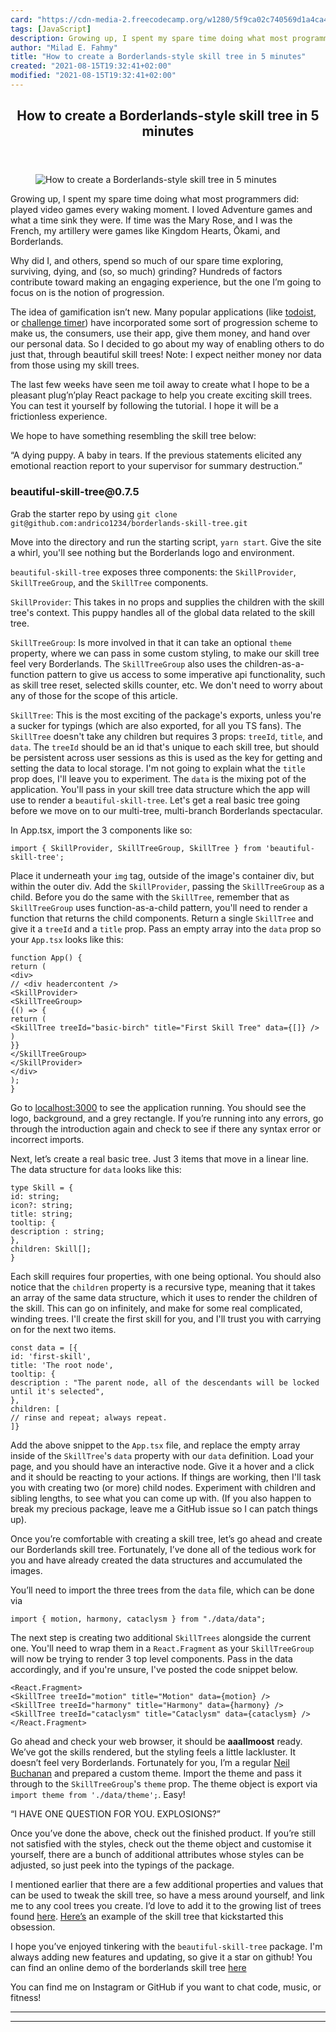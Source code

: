 ```yaml
---
card: "https://cdn-media-2.freecodecamp.org/w1280/5f9ca02c740569d1a4ca4706.jpg"
tags: [JavaScript]
description: Growing up, I spent my spare time doing what most programmers
author: "Milad E. Fahmy"
title: "How to create a Borderlands-style skill tree in 5 minutes"
created: "2021-08-15T19:32:41+02:00"
modified: "2021-08-15T19:32:41+02:00"
---
```

<div class="site-wrapper">
<main id="site-main" class="site-main outer">
<div class="inner">
<article class="post-full post tag-javascript tag-user-interface tag-react tag-typescript tag-video-games ">
<header class="post-full-header">
<h1 class="post-full-title">How to create a Borderlands-style skill tree in 5 minutes</h1>
</header>
<figure class="post-full-image">
<picture>
<source media="(max-width: 700px)" sizes="1px" srcset="data:image/gif;base64,R0lGODlhAQABAIAAAAAAAP///yH5BAEAAAAALAAAAAABAAEAAAIBRAA7 1w">
<source media="(min-width: 701px)" sizes="(max-width: 800px) 400px,
(max-width: 1170px) 700px,
1400px" srcset="https://cdn-media-2.freecodecamp.org/w1280/5f9ca02c740569d1a4ca4706.jpg 300w,
https://cdn-media-2.freecodecamp.org/w1280/5f9ca02c740569d1a4ca4706.jpg 600w,
https://cdn-media-2.freecodecamp.org/w1280/5f9ca02c740569d1a4ca4706.jpg 1000w,
https://cdn-media-2.freecodecamp.org/w1280/5f9ca02c740569d1a4ca4706.jpg 2000w">
<img onerror="this.style.display='none'" src="https://cdn-media-2.freecodecamp.org/w1280/5f9ca02c740569d1a4ca4706.jpg" alt="How to create a Borderlands-style skill tree in 5 minutes">
</picture>
</figure>
<section class="post-full-content">
<div class="post-content">
<p>Growing up, I spent my spare time doing what most programmers did: played video games every waking moment. I loved Adventure games and what a time sink they were. If time was the Mary Rose, and I was the French, my artillery were games like Kingdom Hearts, Ōkami, and Borderlands.</p>
<p>Why did I, and others, spend so much of our spare time exploring, surviving, dying, and (so, so much) grinding? Hundreds of factors contribute toward making an engaging experience, but the one I’m going to focus on is the notion of progression.</p>
<p>The idea of gamification isn’t new. Many popular applications (like <a href="https://todoist.com/?lang=en" rel="noopener">todoist</a>, or <a href="https://productivitychallengetimer.com/" rel="noopener">challenge timer</a>) have incorporated some sort of progression scheme to make us, the consumers, use their app, give them money, and hand over our personal data. So I decided to go about my way of enabling others to do just that, through beautiful skill trees! Note: I expect neither money nor data from those using my skill trees.</p>
<p>The last few weeks have seen me toil away to create what I hope to be a pleasant plug’n’play React package to help you create exciting skill trees. You can test it yourself by following the tutorial. I hope it will be a frictionless experience.</p>
<p>We hope to have something resembling the skill tree below:</p>
<figcaption>“A dying puppy. A baby in tears. If the previous statements elicited any emotional reaction report to your supervisor for summary destruction.”</figcaption>
</figure>
<h1 id="beautiful-skill-tree-0-7-5">beautiful-skill-tree@0.7.5</h1>
<p>Grab the starter repo by using <code>git clone git@github.com:andrico1234/borderlands-skill-tree.git</code></p>
<p>Move into the directory and run the starting script, <code>yarn start</code>. Give the site a whirl, you'll see nothing but the Borderlands logo and environment.</p>
<p><code>beautiful-skill-tree</code> exposes three components: the <code>SkillProvider</code>, <code>SkillTreeGroup</code>, and the <code>SkillTree</code> components.</p>
<p><code>SkillProvider</code>: This takes in no props and supplies the children with the skill tree's context. This puppy handles all of the global data related to the skill tree.</p>
<p><code>SkillTreeGroup</code>: Is more involved in that it can take an optional <code>theme</code> property, where we can pass in some custom styling, to make our skill tree feel very Borderlands. The <code>SkillTreeGroup</code> also uses the children-as-a-function pattern to give us access to some imperative api functionality, such as skill tree reset, selected skills counter, etc. We don't need to worry about any of those for the scope of this article.</p>
<p><code>SkillTree</code>: This is the most exciting of the package's exports, unless you're a sucker for typings (which are also exported, for all you TS fans). The <code>SkillTree</code> doesn't take any children but requires 3 props: <code>treeId</code>, <code>title</code>, and <code>data</code>. The <code>treeId</code> should be an id that's unique to each skill tree, but should be persistent across user sessions as this is used as the key for getting and setting the data to local storage. I'm not going to explain what the <code>title</code> prop does, I'll leave you to experiment. The <code>data</code> is the mixing pot of the application. You'll pass in your skill tree data structure which the app will use to render a <code>beautiful-skill-tree</code>. Let's get a real basic tree going before we move on to our multi-tree, multi-branch Borderlands spectacular.</p>
<p>In App.tsx, import the 3 components like so:</p>
<p><code>import { SkillProvider, SkillTreeGroup, SkillTree } from 'beautiful-skill-tree';</code></p>
<p>Place it underneath your <code>img</code> tag, outside of the image's container div, but within the outer div. Add the <code>SkillProvider</code>, passing the <code>SkillTreeGroup</code> as a child. Before you do the same with the <code>SkillTree</code>, remember that as <code>SkillTreeGroup</code> uses function-as-a-child pattern, you'll need to render a function that returns the child components. Return a single <code>SkillTree</code> and give it a <code>treeId</code> and a <code>title</code> prop. Pass an empty array into the <code>data</code> prop so your <code>App.tsx</code> looks like this:</p><pre><code class="language-js">function App() {
return (
&lt;div&gt;
// &lt;div headercontent /&gt;
&lt;SkillProvider&gt;
&lt;SkillTreeGroup&gt;
{() =&gt; {
return (
&lt;SkillTree treeId="basic-birch" title="First Skill Tree" data={[]} /&gt;
)
}}
&lt;/SkillTreeGroup&gt;
&lt;/SkillProvider&gt;
&lt;/div&gt;
);
}</code></pre>
<p>Go to <a href="http://localhost:3000/" rel="noopener">localhost:3000</a> to see the application running. You should see the logo, background, and a grey rectangle. If you’re running into any errors, go through the introduction again and check to see if there any syntax error or incorrect imports.</p>
<p>Next, let’s create a real basic tree. Just 3 items that move in a linear line. The data structure for <code>data</code> looks like this:</p><pre><code class="language-ts">type Skill = {
id: string;
icon?: string;
title: string;
tooltip: {
description : string;
},
children: Skill[];
}</code></pre>
<p>Each skill requires four properties, with one being optional. You should also notice that the <code>children</code> property is a recursive type, meaning that it takes an array of the same data structure, which it uses to render the children of the skill. This can go on infinitely, and make for some real complicated, winding trees. I'll create the first skill for you, and I'll trust you with carrying on for the next two items.</p><pre><code class="language-js">const data = [{
id: 'first-skill',
title: 'The root node',
tooltip: {
description : "The parent node, all of the descendants will be locked until it's selected",
},
children: [
// rinse and repeat; always repeat.
]}</code></pre>
<p>Add the above snippet to the <code>App.tsx</code> file, and replace the empty array inside of the <code>SkillTree</code>'s <code>data</code> property with our <code>data</code> definition. Load your page, and you should have an interactive node. Give it a hover and a click and it should be reacting to your actions. If things are working, then I'll task you with creating two (or more) child nodes. Experiment with children and sibling lengths, to see what you can come up with. (If you also happen to break my precious package, leave me a GitHub issue so I can patch things up).</p>
<p>Once you’re comfortable with creating a skill tree, let’s go ahead and create our Borderlands skill tree. Fortunately, I’ve done all of the tedious work for you and have already created the data structures and accumulated the images.</p>
<p>You’ll need to import the three trees from the <code>data</code> file, which can be done via</p>
<p><code>import { motion, harmony, cataclysm } from "./data/data";</code></p>
<p>The next step is creating two additional <code>SkillTrees</code> alongside the current one. You'll need to wrap them in a <code>React.Fragment</code> as your <code>SkillTreeGroup</code> will now be trying to render 3 top level components. Pass in the data accordingly, and if you're unsure, I've posted the code snippet below.</p><pre><code class="language-js">&lt;React.Fragment&gt;
&lt;SkillTree treeId="motion" title="Motion" data={motion} /&gt;
&lt;SkillTree treeId="harmony" title="Harmony" data={harmony} /&gt;
&lt;SkillTree treeId="cataclysm" title="Cataclysm" data={cataclysm} /&gt;
&lt;/React.Fragment&gt;</code></pre>
<p>Go ahead and check your web browser, it should be <strong><strong>aaallmoost</strong></strong> ready. We’ve got the skills rendered, but the styling feels a little lackluster. It doesn’t feel very Borderlands. Fortunately for you, I’m a regular <a href="https://www.youtube.com/watch?v=0evlWSY8kTc" rel="noopener">Neil Buchanan</a> and prepared a custom theme. Import the theme and pass it through to the <code>SkillTreeGroup</code>'s <code>theme</code> prop. The theme object is export via <code>import theme from './data/theme';</code>. Easy!</p>
<figcaption>“I HAVE ONE QUESTION FOR YOU. EXPLOSIONS?”</figcaption>
</figure>
<p>Once you’ve done the above, check out the finished product. If you’re still not satisfied with the styles, check out the theme object and customise it yourself, there are a bunch of additional attributes whose styles can be adjusted, so just peek into the typings of the package.</p>
<p>I mentioned earlier that there are a few additional properties and values that can be used to tweak the skill tree, so have a mess around yourself, and link me to any cool trees you create. I’d love to add it to the growing list of trees found <a href="https://github.com/andrico1234/beautiful-skill-tree#examples" rel="noopener">here</a>. <a href="https://calisthenicsskills.com/" rel="noopener">Here’s</a> an example of the skill tree that kickstarted this obsession.</p>
<p>I hope you’ve enjoyed tinkering with the <code>beautiful-skill-tree</code> package. I'm always adding new features and updating, so give it a star on github! You can find an online demo of the borderlands skill tree <a href="http://borderlands-skill-tree.s3-website.eu-west-2.amazonaws.com/" rel="noopener">here</a></p>
<p>You can find me on Instagram or GitHub if you want to chat code, music, or fitness!</p>
</div>
<hr>
<hr>
</section>
</article>
</div>
</main>
</div>
<!-- Google Tag Manager (noscript) -->
<!-- End Google Tag Manager (noscript) -->
